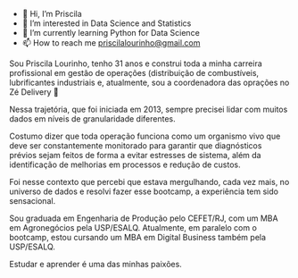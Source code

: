 - 👋 Hi, I’m Priscila
- 👀 I’m interested in Data Science and Statistics
- 🌱 I’m currently learning Python for Data Science
- 📫 How to reach me priscilalourinho@gmail.com

Sou Priscila Lourinho, tenho 31 anos e construi toda a minha carreira profissional em gestão de operações (distribuição de combustíveis, lubrificantes industriais e, atualmente, sou a coordenadora das oprações no Zé Delivery 💛

Nessa trajetória, que foi iniciada em 2013, sempre precisei lidar com muitos dados em níveis de granularidade diferentes.

Costumo dizer que toda operação funciona como um organismo vivo que deve ser constantemente monitorado para garantir que diagnósticos prévios sejam feitos de forma a evitar estresses de sistema, além da identificação de melhorias em processos e redução de custos. 

Foi nesse contexto que percebi que estava mergulhando, cada vez mais, no universo de dados e resolvi fazer esse bootcamp, a experiência tem sido sensacional.

Sou graduada em Engenharia de Produção pelo CEFET/RJ, com um MBA em Agronegócios pela USP/ESALQ. Atualmente, em paralelo com o bootcamp, estou cursando um MBA em Digital Business também pela USP/ESALQ. 

Estudar e aprender é uma das minhas paixões. 


